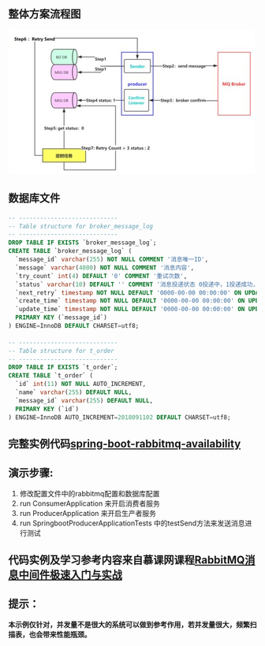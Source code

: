 ## 整体方案流程图
![方案流程图](photo/方案流程图.jpg)

## 数据库文件
```sql
-- ----------------------------
-- Table structure for broker_message_log
-- ----------------------------
DROP TABLE IF EXISTS `broker_message_log`;
CREATE TABLE `broker_message_log` (
  `message_id` varchar(255) NOT NULL COMMENT '消息唯一ID',
  `message` varchar(4000) NOT NULL COMMENT '消息内容',
  `try_count` int(4) DEFAULT '0' COMMENT '重试次数',
  `status` varchar(10) DEFAULT '' COMMENT '消息投递状态 0投递中，1投递成功，2投递失败',
  `next_retry` timestamp NOT NULL DEFAULT '0000-00-00 00:00:00' ON UPDATE CURRENT_TIMESTAMP COMMENT '下一次重试时间',
  `create_time` timestamp NOT NULL DEFAULT '0000-00-00 00:00:00' ON UPDATE CURRENT_TIMESTAMP,
  `update_time` timestamp NOT NULL DEFAULT '0000-00-00 00:00:00' ON UPDATE CURRENT_TIMESTAMP,
  PRIMARY KEY (`message_id`)
) ENGINE=InnoDB DEFAULT CHARSET=utf8;

-- ----------------------------
-- Table structure for t_order
-- ----------------------------
DROP TABLE IF EXISTS `t_order`;
CREATE TABLE `t_order` (
  `id` int(11) NOT NULL AUTO_INCREMENT,
  `name` varchar(255) DEFAULT NULL,
  `message_id` varchar(255) DEFAULT NULL,
  PRIMARY KEY (`id`)
) ENGINE=InnoDB AUTO_INCREMENT=2018091102 DEFAULT CHARSET=utf8;
```

## 完整实例代码[spring-boot-rabbitmq-availability](https://github.com/sanliangitch/spring-boot-demo/tree/master-wulang/spring-boot-rabbitmq-availability)

## 演示步骤:
1. 修改配置文件中的rabbitmq配置和数据库配置
2. run ConsumerApplication 来开启消费者服务
3. run ProducerApplication 来开启生产者服务
4. run SpringbootProducerApplicationTests 中的testSend方法来发送消息进行测试
## 代码实例及学习参考内容来自慕课网课程[RabbitMQ消息中间件极速入门与实战](https://www.imooc.com/learn/1042)

## 提示：
**本示例仅针对，并发量不是很大的系统可以做到参考作用，若并发量很大，频繁扫描表，也会带来性能瓶颈。** <br/>
